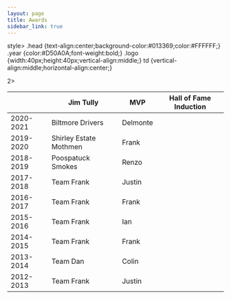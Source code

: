```yaml
---
layout: page
title: Awards
sidebar_link: true
---
```


style>
.head {text-align:center;background-color:#013369;color:#FFFFFF;}
.year {color:#D50A0A;font-weight:bold;}
.logo {width:40px;height:40px;vertical-align:middle;}
td {vertical-align:middle;horizontal-align:center;}
</style>


<table width="80%">
	<thead class="head">2>
		<th></th>
    		<th>Jim Tully</th>
		<th>MVP</th>
		<th>Hall of Fame Induction</th>
	</thead>
	<tbody>
		<tr>
			<td class="year">2020-2021</td>
     			 <td>Biltmore Drivers</td>
			<td>Delmonte</td>
			<td></td>
		</tr>
		<tr>
			<td class="year">2019-2020</td>
    			<td>Shirley Estate Mothmen</td>
			<td>Frank</td>
			<td></td>
		</tr>
		<tr>
			<td class="year">2018-2019</td>
      			<td>Poospatuck Smokes</td>
			<td>Renzo</td>
			<td></td>
		</tr>
   		 <tr>
			<td class="year">2017-2018</td>
     			 <td>Team Frank</td>
			<td>Justin</td>
			<td></td>
		</tr>
   		<tr>
			<td class="year">2016-2017</td>
 			<td>Team Frank</td>
			<td>Frank</td>
			<td></td>
		</tr>
   		<tr>
			<td class="year">2015-2016</td>
      			<td>Team Frank</td>
			<td>Ian</td>
			<td></td>
		</tr>
    		<tr>
			<td class="year">2014-2015</td>
     			<td>Team Frank</td>
			<td>Frank</td>
			<td></td>
		</tr>
 		<tr>
			<td class="year">2013-2014</td>
			<td>Team Dan</td>
			<td>Colin</td>
			<td></td>
		</tr>
		<tr>
			<td class="year">2012-2013</td>
     			<td>Team Frank</td>
			<td>Justin</td>
			<td></td>
		</tr>
	</tbody>
</table>
